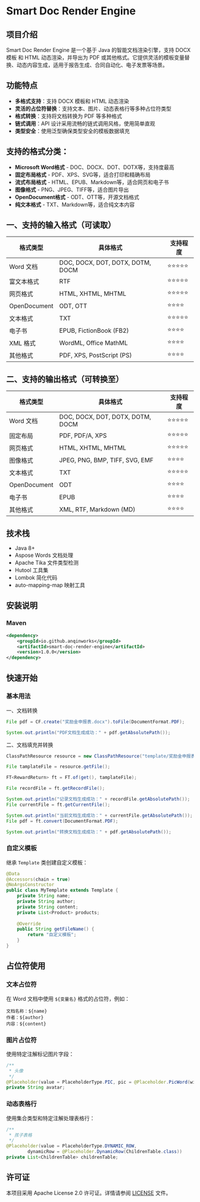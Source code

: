 # Smart Doc Render Engine

## 项目介绍

Smart Doc Render Engine 是一个基于 Java 的智能文档渲染引擎，支持 DOCX 模板 和 HTML 动态渲染，并导出为 PDF 或其他格式。它提供灵活的模板变量替换、动态内容生成，适用于报告生成、合同自动化、电子发票等场景。

## 功能特点

- **多格式支持**：支持 DOCX 模板和 HTML 动态渲染
- **灵活的占位符替换**：支持文本、图片、动态表格行等多种占位符类型
- **格式转换**：支持将文档转换为 PDF 等多种格式
- **链式调用**：API 设计采用流畅的链式调用风格，使用简单直观
- **类型安全**：使用泛型确保类型安全的模板数据填充

## 支持的格式分类：

<ul>
  <li><strong>Microsoft Word格式</strong> - DOC、DOCX、DOT、DOTX等，支持度最高</li>
  <li><strong>固定布局格式</strong> - PDF、XPS、SVG等，适合打印和精确布局</li>
  <li><strong>流式布局格式</strong> - HTML、EPUB、Markdown等，适合网页和电子书</li>
  <li><strong>图像格式</strong> - PNG、JPEG、TIFF等，适合图片导出</li>
  <li><strong>OpenDocument格式</strong> - ODT、OTT等，开源文档格式</li>
  <li><strong>纯文本格式</strong> - TXT、Markdown等，适合纯文本内容</li>
</ul>
<html lang="zh-CN"><body> <div class="container"> <div class="content"> <h2>一、支持的输入格式（可读取）</h2> <div class="table-container"> <table> <thead> <tr> <th>格式类型</th> <th>具体格式</th> <th>支持程度</th> </tr> </thead> <tbody> <tr> <td class="format-type">Word 文档</td> <td class="format-list">DOC, DOCX, DOT, DOTX, DOTM, DOCM</td> <td class="rating">⭐⭐⭐⭐⭐</td> </tr> <tr> <td class="format-type">富文本格式</td> <td class="format-list">RTF</td> <td class="rating">⭐⭐⭐⭐⭐</td> </tr> <tr> <td class="format-type">网页格式</td> <td class="format-list">HTML, XHTML, MHTML</td> <td class="rating">⭐⭐⭐⭐⭐</td> </tr> <tr> <td class="format-type">OpenDocument</td> <td class="format-list">ODT, OTT</td> <td class="rating">⭐⭐⭐⭐</td> </tr> <tr> <td class="format-type">文本格式</td> <td class="format-list">TXT</td> <td class="rating">⭐⭐⭐⭐⭐</td> </tr> <tr> <td class="format-type">电子书</td> <td class="format-list">EPUB, FictionBook (FB2)</td> <td class="rating">⭐⭐⭐⭐</td> </tr> <tr> <td class="format-type">XML 格式</td> <td class="format-list">WordML, Office MathML</td> <td class="rating">⭐⭐⭐⭐</td> </tr> <tr> <td class="format-type">其他格式</td> <td class="format-list">PDF, XPS, PostScript (PS)</td> <td class="rating">⭐⭐⭐⭐</td> </tr> </tbody> </table> </div> <h2>二、支持的输出格式（可转换至）</h2> <div class="table-container"> <table> <thead> <tr> <th>格式类型</th> <th>具体格式</th> <th>支持程度</th> </tr> </thead> <tbody> <tr> <td class="format-type">Word 文档</td> <td class="format-list">DOC, DOCX, DOT, DOTX, DOTM, DOCM</td> <td class="rating">⭐⭐⭐⭐⭐</td> </tr> <tr> <td class="format-type">固定布局</td> <td class="format-list">PDF, PDF/A, XPS</td> <td class="rating">⭐⭐⭐⭐⭐</td> </tr> <tr> <td class="format-type">网页格式</td> <td class="format-list">HTML, XHTML, MHTML</td> <td class="rating">⭐⭐⭐⭐⭐</td> </tr> <tr> <td class="format-type">图像格式</td> <td class="format-list">JPEG, PNG, BMP, TIFF, SVG, EMF</td> <td class="rating">⭐⭐⭐⭐</td> </tr> <tr> <td class="format-type">文本格式</td> <td class="format-list">TXT</td> <td class="rating">⭐⭐⭐⭐⭐</td> </tr> <tr> <td class="format-type">OpenDocument</td> <td class="format-list">ODT</td> <td class="rating">⭐⭐⭐⭐</td> </tr> <tr> <td class="format-type">电子书</td> <td class="format-list">EPUB</td> <td class="rating">⭐⭐⭐⭐</td> </tr> <tr> <td class="format-type">其他格式</td> <td class="format-list">XML, RTF, Markdown (MD)</td> <td class="rating">⭐⭐⭐⭐</td> </tr> </tbody> </table> </div> </div> </div></body></html>

## 技术栈

- Java 8+
- Aspose Words 文档处理
- Apache Tika 文件类型检测
- Hutool 工具集
- Lombok 简化代码
- auto-mapping-map 映射工具

## 安装说明

### Maven

```xml
<dependency>
    <groupId>io.github.anqinworks</groupId>
    <artifactId>smart-doc-render-engine</artifactId>
    <version>1.0.0</version>
</dependency>
```

## 快速开始

### 基本用法

一、文档转换

```java
File pdf = CF.create("奖励金申报表.docx").toFile(DocumentFormat.PDF);

System.out.println("PDF文档生成成功：" + pdf.getAbsolutePath());
```
二、文档填充并转换

```java
ClassPathResource resource = new ClassPathResource("template/奖励金申报表.docx");

File tamplateFile = resource.getFile();

FT<RewardReturn> ft = FT.of(get(), tamplateFile);

File recordFile = ft.getRecordFile();

System.out.println("记录文档生成成功：" + recordFile.getAbsolutePath());
File currentFile = ft.getCurrentFile();

System.out.println("当前文档生成成功：" + currentFile.getAbsolutePath());
File pdf = ft.convert(DocumentFormat.PDF);

System.out.println("转换文档生成成功：" + pdf.getAbsolutePath());
```

### 自定义模板

继承 `Template` 类创建自定义模板：

```java
@Data
@Accessors(chain = true)
@NoArgsConstructor
public class MyTemplate extends Template {
    private String name;
    private String author;
    private String content;
    private List<Product> products;
    
    @Override
    public String getFileName() {
        return "自定义模板";
    }
}
```

## 占位符使用

### 文本占位符

在 Word 文档中使用 `${变量名}` 格式的占位符，例如：

```
文档名称：${name}
作者：${author}
内容：${content}
```

### 图片占位符

使用特定注解标记图片字段：

```java
/**
 * 头像
 */
@Placeholder(value = PlaceholderType.PIC, pic = @Placeholder.PicWord(width = 90, height = 120))
private String avatar;
```

### 动态表格行

使用集合类型和特定注解处理表格行：

```java
/**
 * 孩子表格
 */
@Placeholder(value = PlaceholderType.DYNAMIC_ROW,
        dynamicRow = @Placeholder.DynamicRow(ChildrenTable.class))
private List<ChildrenTable> childrenTable;
```

## 许可证

本项目采用 Apache License 2.0 许可证。详情请参阅 [LICENSE](http://www.apache.org/licenses/LICENSE-2.0.txt) 文件。